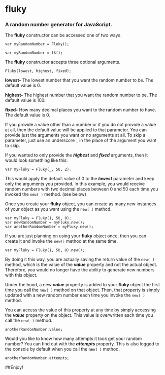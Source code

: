 # fluky
### A random number generator for JavaScript.
The **fluky** constructor can be accessed one of two ways.

```
var myRandomNumber = Fluky();
```

```
var myRandomNumber = f$();
```

The **fluky** constructor accepts three optional arguments.

```
Fluky(lowest, highest, fixed);
```

**lowest-** The lowest number that you want the random number to be. The default value is 0.

**highest-** The highest number that you want the random number to be. The default value is 100.

**fixed-** How many decimal places you want to the random number to have. The default value is 0.

If you provide a value other than a number or if you do not provide a value at all, then the default value will be applied to that parameter. You can provide just the arguments you want or no arguments at all. To skip a parameter, just use an underscore `_` in the place of the argument you want to skip.

If you wanted to only provide the ***highest*** and ***fixed*** arguments, then it would look something like this:

```
var myFluky = Fluky(_, 50, 2);
```

This would apply the default value of 0 to the ***lowest*** parameter and keep only the arguments you provided. In this example, you would receive random numbers with two decimal places between 0 and 50 each time you invoked the `new( )` method. (see below)

Once you create your **fluky** object, you can create as many new instances of your object as you want using the `new( )` method.

```
var myFluky = Fluky(1, 50, 0);
var newRandomNumber = myFluky.new();
var anotherRandomNumber = myFluky.new();
```
If you are just planning on using your **fluky** object once, then you can create it and invoke the `new()` method at the same time.

```
var myFluky = Fluky(1, 50, 0).new();
```

By doing it this way, you are actually saving the return value of the `new( )` method, which is the value of the ***value*** property and not the actual object. Therefore, you would no longer have the ability to generate new numbers with this object.

Under the hood, a new ***value*** property is added to your **fluky** object the first time you call the `new( )` method on that object. Then, that property is simply updated with a new random number each time you invoke the `new( )` method.

You can access the value of this property at any time by simply accessing the ***value*** property on the object. This value is overwritten each time you call the `new( )` method.

```
anotherRandomNumber.value;
```

Would you like to know how many attempts it took get your random number? You can find out with the ***attempts*** property. This is also logged to the console by default when you call the `new( )` method.

```
anotherRandomNumber.attempts;
```
##Enjoy!
